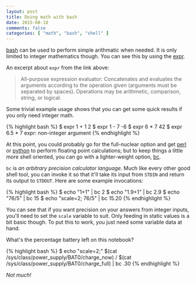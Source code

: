 ```yaml
---
layout: post
title: Doing math with bash
date: 2015-08-18
comments: false
categories: [ "math", "bash", "shell" ]
---
```


[bash](http://www.gnu.org/software/bash/) can be used to perform simple arithmatic when needed. It is only limited to integer mathematics though. You can see this by using the [expr](http://www.tldp.org/LDP/abs/html/moreadv.html#EXPRREF).

An excerpt about `expr` from the link above:

> All-purpose expression evaluator: Concatenates and evaluates the arguments according to the operation given (arguments must be separated by spaces). Operations may be arithmetic, comparison, string, or logical.

Some trivial example usage shows that you can get some quick results if you only need integer math.

{% highlight bash %}
$ expr 1 + 1 
2
$ expr 1 - 7
-6
$ expr 6 \* 7
42
$ expr 6.5 \* 7
expr: non-integer argument
{% endhighlight %}

At this point, you could probably go for the full-nuclear option and get [perl](https://www.perl.org/) or [python](https://www.python.org/) to perform floating point calculations; but to keep things a little more shell oriented, you can go with a lighter-weight option, [bc](http://www.gnu.org/software/bc/manual/html_mono/bc.html).

`bc` is <em>an arbitrary precision calculator language</em>. Much like every other good shell tool, you can invoke it so that it'll take its input from `STDIN` and return its output to `STDOUT`. Here are some example invocations:

{% highlight bash %}
$ echo "1+1" | bc
2
$ echo "1.9+1" | bc
2.9
$ echo "76/5" | bc
15
$ echo "scale=2; 76/5" | bc
15.20
{% endhighlight %}

You can see that if you want precision on your answers from integer inputs, you'll need to set the `scale` variable to suit. Only feeding in static values is a bit basic though. To put this to work, you just need some variable data at hand.

What's the percentage battery left on this notebook?

{% highlight bash %}
$ echo "scale=2;" $(cat /sys/class/power_supply/BAT0/charge_now) / $(cat /sys/class/power_supply/BAT0/charge_full) | bc
.30
{% endhighlight %}

<em>Not much!</em>


